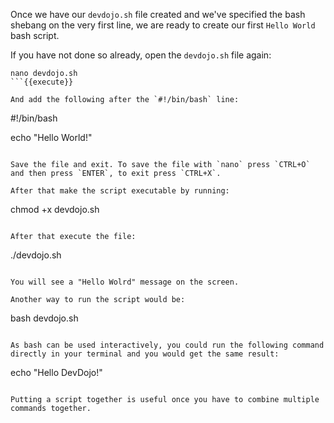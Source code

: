 Once we have our `devdojo.sh` file created and we've specified the bash shebang on the very first line, we are ready to create our first `Hello World` bash script.

If you have not done so already, open the `devdojo.sh` file again:

```
nano devdojo.sh
```{{execute}}

And add the following after the `#!/bin/bash` line:

```
#!/bin/bash

echo "Hello World!"
```{{copy}}

Save the file and exit. To save the file with `nano` press `CTRL+O` and then press `ENTER`, to exit press `CTRL+X`.

After that make the script executable by running:

```
chmod +x devdojo.sh
```{{execute}}

After that execute the file:

```
./devdojo.sh
```{{execute}}

You will see a "Hello Wolrd" message on the screen.

Another way to run the script would be:

```
bash devdojo.sh
```{{execute}}

As bash can be used interactively, you could run the following command directly in your terminal and you would get the same result:

```
echo "Hello DevDojo!"
```{{execute}}

Putting a script together is useful once you have to combine multiple commands together.